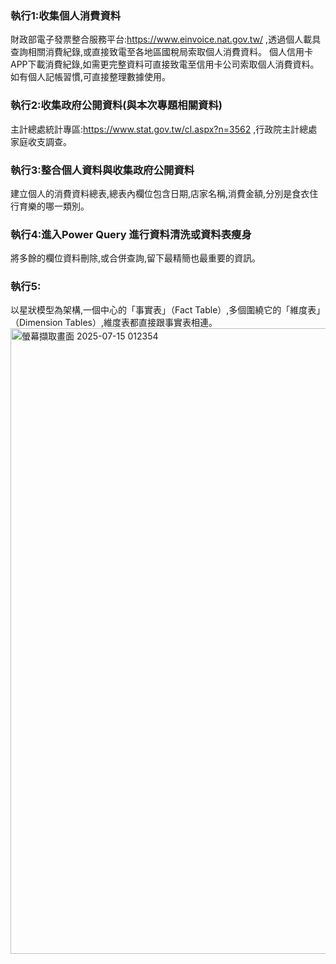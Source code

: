 ### 執行1:收集個人消費資料
財政部電子發票整合服務平台:https://www.einvoice.nat.gov.tw/ ,透過個人載具查詢相關消費紀錄,或直接致電至各地區國稅局索取個人消費資料。
個人信用卡APP下載消費紀錄,如需更完整資料可直接致電至信用卡公司索取個人消費資料。
如有個人記帳習慣,可直接整理數據使用。

### 執行2:收集政府公開資料(與本次專題相關資料)
主計總處統計專區:https://www.stat.gov.tw/cl.aspx?n=3562 ,行政院主計總處家庭收支調查。

### 執行3:整合個人資料與收集政府公開資料
建立個人的消費資料總表,總表內欄位包含日期,店家名稱,消費金額,分別是食衣住行育樂的哪一類別。

### 執行4:進入Power Query 進行資料清洗或資料表瘦身
將多餘的欄位資料刪除,或合併查詢,留下最精簡也最重要的資訊。

### 執行5:
以星狀模型為架構,一個中心的「事實表」（Fact Table）,多個圍繞它的「維度表」（Dimension Tables）,維度表都直接跟事實表相連。
<img width="1911" height="1001" alt="螢幕擷取畫面 2025-07-15 012354" src="https://github.com/user-attachments/assets/f36c07eb-c65c-4276-b0bc-c757ac201d86" />
